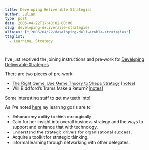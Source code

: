 ```yaml
---
title: Developing Deliverable Strategies
author: Julian
type: post
date: 2005-04-22T15:48:02+00:00
slug: developing-deliverable-strategies 
aliases: ["/2005/04/22/developing-deliverable-strategies"]
ttaglist:
  - Learning, Strategy

---
```

I&#8217;ve just received the joining instructions and pre-work for [Developing Deliverable Strategies][1]

There are two pieces of pre-work:

  * [The Right Game: Use Game Theory to Shape Strategy][2] [[notes][3]]
  * Will Biddiford&#8217;s Trams Make a Return? [[notes][4]]

Some interesting stuff to get my teeth into!

As I&#8217;ve noted [here][5] my learning goals are to:

  * Enhance my ability to think strategically
  * Gain further insight into overall business strategy and the ways to support and enhance that with technology.
  * Understand the strategic drivers for organisational success.
  * Acquire a toolkit for strategic thinking.
  * Informal learning through networking with other delegates.

 [1]: https://www.som.cranfield.ac.uk/som/executive/course/overview.asp?id=82
 [2]: https://harvardbusinessonline.hbsp.harvard.edu/b01/en/common/item_detail.jhtml?id=95402
 [3]: https://www.synesthesia.co.uk/blog/wiki/The+Right+Game
 [4]: https://www.synesthesia.co.uk/blog/wiki/Developing+Deliverable+Strategies.TramStudy
 [5]: https://www.synesthesia.co.uk/blog/wiki/Developing+Deliverable+Strategies